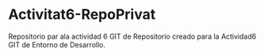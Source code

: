 # Activitat6-RepoPrivat
Repositorio par ala actividad 6 GIT de 
Repositorio creado para la Actividad6 GIT de Entorno de Desarrollo.
